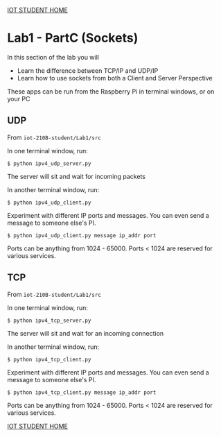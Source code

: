 [IOT STUDENT HOME](https://gitlab.com/Gislason/iot-210B-student/blob/master/README.md)

# Lab1 - PartC (Sockets)

In this section of the lab you will

* Learn the difference between TCP/IP and UDP/IP
* Learn how to use sockets from both a Client and Server Perspective

These apps can be run from the Raspberry Pi in terminal windows, or on your PC

## UDP

From `iot-210B-student/Lab1/src` 

In one terminal window, run:  
```
$ python ipv4_udp_server.py
```

The server will sit and wait for incoming packets

In another terminal window, run:  
```
$ python ipv4_udp_client.py
```

Experiment with different IP ports and messages. You can even send a message to someone else's
PI.

```
$ python ipv4_udp_client.py message ip_addr port
```

Ports can be anything from 1024 - 65000. Ports < 1024 are reserved for various services.


## TCP

From `iot-210B-student/Lab1/src` 

In one terminal window, run:  
```
$ python ipv4_tcp_server.py
```

The server will sit and wait for an incoming connection

In another terminal window, run:  
```
$ python ipv4_tcp_client.py
```

Experiment with different IP ports and messages. You can even send a message to someone else's
PI.

```
$ python ipv4_tcp_client.py message ip_addr port
```

Ports can be anything from 1024 - 65000. Ports < 1024 are reserved for various services.


[IOT STUDENT HOME](https://gitlab.com/Gislason/iot-210B-student/blob/master/README.md)
